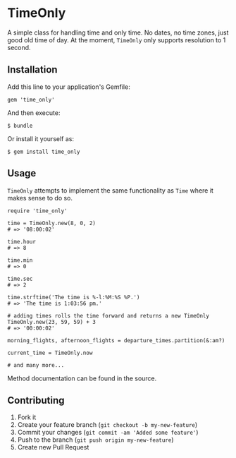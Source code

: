 # TimeOnly

A simple class for handling time and only time. No dates, no time zones, just good old time of day.
At the moment, `TimeOnly` only supports resolution to 1 second.

## Installation

Add this line to your application's Gemfile:

    gem 'time_only'

And then execute:

    $ bundle

Or install it yourself as:

    $ gem install time_only

## Usage

`TimeOnly` attempts to implement the same functionality as `Time` where it makes sense to do so.

    require 'time_only'
    
    time = TimeOnly.new(8, 0, 2)
    # => '08:00:02'
    
    time.hour
    # => 8
    
    time.min
    # => 0
    
    time.sec
    # => 2
    
    time.strftime('The time is %-l:%M:%S %P.')
    # => 'The time is 1:03:56 pm.'
    
    # adding times rolls the time forward and returns a new TimeOnly
    TimeOnly.new(23, 59, 59) + 3
    # => '00:00:02'
        
    morning_flights, afternoon_flights = departure_times.partition(&:am?)
    
    current_time = TimeOnly.now
    
    # and many more...
    
Method documentation can be found in the source.
    
## Contributing

1. Fork it
2. Create your feature branch (`git checkout -b my-new-feature`)
3. Commit your changes (`git commit -am 'Added some feature'`)
4. Push to the branch (`git push origin my-new-feature`)
5. Create new Pull Request
